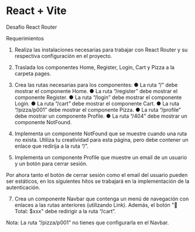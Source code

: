 # React + Vite

Desafio React Router

Requerimientos
1. Realiza las instalaciones necesarias para trabajar con React Router y su respectiva
configuración en el proyecto.

3. Traslada los componentes Home, Register, Login, Cart y Pizza a la carpeta pages.

4. Crea las rutas necesarias para los componentes: 
● La ruta “/” debe mostrar el componente Home.
● La ruta “/register” debe mostrar el componente Register.
● La ruta “/login” debe mostrar el componente Login.
● La ruta “/cart” debe mostrar el componente Cart.
● La ruta “/pizza/p001” debe mostrar el componente Pizza.
● La ruta “/profile” debe mostrar un componente Profile.
● La ruta “/404” debe mostrar un componente NotFound.

5. Implementa un componente NotFound que se muestre cuando una ruta no exista.
Utiliza tu creatividad para esta página, pero debe contener un enlace que redirija a la
ruta “/”.

6. Implementa un componente Profile que muestre un email de un usuario y un botón
para cerrar sesión.

Por ahora tanto el botón de cerrar sesión como el email del usuario pueden ser
estáticos, en los siguientes hitos se trabajará en la implementación de la
autenticación.

7. Crea un componente Navbar que contenga un menú de navegación con enlaces a las
rutas anteriores (utilizando Link). Además, el botón "🛒 Total: $xxx" debe redirigir a la
ruta “/cart”.

Nota: La ruta “/pizza/p001” no tienes que configurarla en el Navbar.

